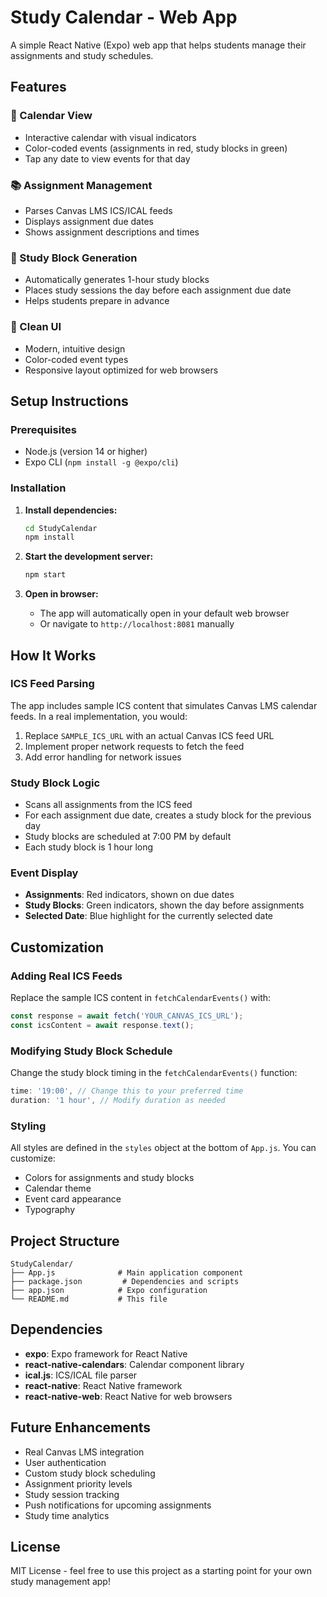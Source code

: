 # Study Calendar - Web App

A simple React Native (Expo) web app that helps students manage their assignments and study schedules.

## Features

### 📅 Calendar View
- Interactive calendar with visual indicators
- Color-coded events (assignments in red, study blocks in green)
- Tap any date to view events for that day

### 📚 Assignment Management
- Parses Canvas LMS ICS/ICAL feeds
- Displays assignment due dates
- Shows assignment descriptions and times

### 🎯 Study Block Generation
- Automatically generates 1-hour study blocks
- Places study sessions the day before each assignment due date
- Helps students prepare in advance

### 🎨 Clean UI
- Modern, intuitive design
- Color-coded event types
- Responsive layout optimized for web browsers

## Setup Instructions

### Prerequisites
- Node.js (version 14 or higher)
- Expo CLI (`npm install -g @expo/cli`)

### Installation

1. **Install dependencies:**
   ```bash
   cd StudyCalendar
   npm install
   ```

2. **Start the development server:**
   ```bash
   npm start
   ```

3. **Open in browser:**
   - The app will automatically open in your default web browser
   - Or navigate to `http://localhost:8081` manually

## How It Works

### ICS Feed Parsing
The app includes sample ICS content that simulates Canvas LMS calendar feeds. In a real implementation, you would:

1. Replace `SAMPLE_ICS_URL` with an actual Canvas ICS feed URL
2. Implement proper network requests to fetch the feed
3. Add error handling for network issues

### Study Block Logic
- Scans all assignments from the ICS feed
- For each assignment due date, creates a study block for the previous day
- Study blocks are scheduled at 7:00 PM by default
- Each study block is 1 hour long

### Event Display
- **Assignments**: Red indicators, shown on due dates
- **Study Blocks**: Green indicators, shown the day before assignments
- **Selected Date**: Blue highlight for the currently selected date

## Customization

### Adding Real ICS Feeds
Replace the sample ICS content in `fetchCalendarEvents()` with:
```javascript
const response = await fetch('YOUR_CANVAS_ICS_URL');
const icsContent = await response.text();
```

### Modifying Study Block Schedule
Change the study block timing in the `fetchCalendarEvents()` function:
```javascript
time: '19:00', // Change this to your preferred time
duration: '1 hour', // Modify duration as needed
```

### Styling
All styles are defined in the `styles` object at the bottom of `App.js`. You can customize:
- Colors for assignments and study blocks
- Calendar theme
- Event card appearance
- Typography

## Project Structure

```
StudyCalendar/
├── App.js              # Main application component
├── package.json         # Dependencies and scripts
├── app.json            # Expo configuration
└── README.md           # This file
```

## Dependencies

- **expo**: Expo framework for React Native
- **react-native-calendars**: Calendar component library
- **ical.js**: ICS/ICAL file parser
- **react-native**: React Native framework
- **react-native-web**: React Native for web browsers

## Future Enhancements

- Real Canvas LMS integration
- User authentication
- Custom study block scheduling
- Assignment priority levels
- Study session tracking
- Push notifications for upcoming assignments
- Study time analytics

## License

MIT License - feel free to use this project as a starting point for your own study management app!
